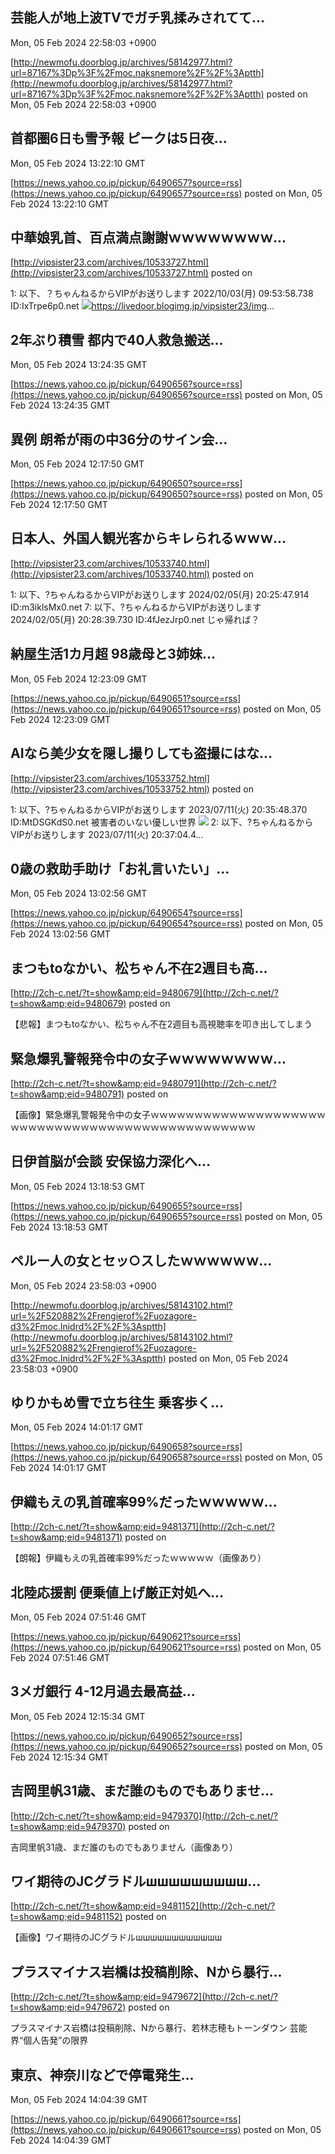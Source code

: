 

##  芸能人が地上波TVでガチ乳揉みされてて...
  Mon, 05 Feb 2024 22:58:03 +0900

[http://newmofu.doorblog.jp/archives/58142977.html?url=87167%3Dp%3F%2Fmoc.naksnemore%2F%2F%3Aptth](http://newmofu.doorblog.jp/archives/58142977.html?url=87167%3Dp%3F%2Fmoc.naksnemore%2F%2F%3Aptth)
posted on Mon, 05 Feb 2024 22:58:03 +0900

<!--more-->



## 首都圏6日も雪予報 ピークは5日夜...
  Mon, 05 Feb 2024 13:22:10 GMT

[https://news.yahoo.co.jp/pickup/6490657?source=rss](https://news.yahoo.co.jp/pickup/6490657?source=rss)
posted on Mon, 05 Feb 2024 13:22:10 GMT

<!--more-->



## 中華娘乳首、百点満点謝謝ｗｗｗｗｗｗｗｗ...
  

[http://vipsister23.com/archives/10533727.html](http://vipsister23.com/archives/10533727.html)
posted on 

<!--more-->

1: 以下、？ちゃんねるからVIPがお送りします 2022/10/03(月) 09:53:58.738 ID:IxTrpe6p0.net ![](https://livedoor.blogimg.jp/vipsister23/imgs/0/8/08fc7c02.jpghttps://livedoor.blogimg.jp/vipsister23/imgs/3/2/328606d2.jpg)https://livedoor.blogimg.jp/vipsister23/img...

## 2年ぶり積雪 都内で40人救急搬送...
  Mon, 05 Feb 2024 13:24:35 GMT

[https://news.yahoo.co.jp/pickup/6490656?source=rss](https://news.yahoo.co.jp/pickup/6490656?source=rss)
posted on Mon, 05 Feb 2024 13:24:35 GMT

<!--more-->



## 異例 朗希が雨の中36分のサイン会...
  Mon, 05 Feb 2024 12:17:50 GMT

[https://news.yahoo.co.jp/pickup/6490650?source=rss](https://news.yahoo.co.jp/pickup/6490650?source=rss)
posted on Mon, 05 Feb 2024 12:17:50 GMT

<!--more-->



## 日本人、外国人観光客からキレられるｗｗｗ...
  

[http://vipsister23.com/archives/10533740.html](http://vipsister23.com/archives/10533740.html)
posted on 

<!--more-->

1: 以下、?ちゃんねるからVIPがお送りします 2024/02/05(月) 20:25:47.914 ID:m3iklsMx0.net 7: 以下、?ちゃんねるからVIPがお送りします 2024/02/05(月) 20:28:39.730 ID:4fJezJrp0.net じゃ帰れば？

## 納屋生活1カ月超 98歳母と3姉妹...
  Mon, 05 Feb 2024 12:23:09 GMT

[https://news.yahoo.co.jp/pickup/6490651?source=rss](https://news.yahoo.co.jp/pickup/6490651?source=rss)
posted on Mon, 05 Feb 2024 12:23:09 GMT

<!--more-->



## AIなら美少女を隠し撮りしても盗撮にはな...
  

[http://vipsister23.com/archives/10533752.html](http://vipsister23.com/archives/10533752.html)
posted on 

<!--more-->

1: 以下、?ちゃんねるからVIPがお送りします 2023/07/11(火) 20:35:48.370 ID:MtDSGKdS0.net 被害者のいない優しい世界 ![](https://livedoor.blogimg.jp/vipsister23/imgs/1/e/1ee367dd-s.jpg) 2: 以下、?ちゃんねるからVIPがお送りします 2023/07/11(火) 20:37:04.4...

## 0歳の救助手助け「お礼言いたい」...
  Mon, 05 Feb 2024 13:02:56 GMT

[https://news.yahoo.co.jp/pickup/6490654?source=rss](https://news.yahoo.co.jp/pickup/6490654?source=rss)
posted on Mon, 05 Feb 2024 13:02:56 GMT

<!--more-->



## まつもtoなかい、松ちゃん不在2週目も高...
  

[http://2ch-c.net/?t=show&amp;eid=9480679](http://2ch-c.net/?t=show&amp;eid=9480679)
posted on 

<!--more-->

【悲報】まつもtoなかい、松ちゃん不在2週目も高視聴率を叩き出してしまう

## 緊急爆乳警報発令中の女子ｗｗｗｗｗｗｗｗ...
  

[http://2ch-c.net/?t=show&amp;eid=9480791](http://2ch-c.net/?t=show&amp;eid=9480791)
posted on 

<!--more-->

【画像】緊急爆乳警報発令中の女子ｗｗｗｗｗｗｗｗｗｗｗｗｗｗｗｗｗｗｗｗｗｗｗｗｗｗｗｗｗｗｗｗｗｗｗｗｗｗｗｗｗｗｗｗｗｗｗｗ

## 日伊首脳が会談 安保協力深化へ...
  Mon, 05 Feb 2024 13:18:53 GMT

[https://news.yahoo.co.jp/pickup/6490655?source=rss](https://news.yahoo.co.jp/pickup/6490655?source=rss)
posted on Mon, 05 Feb 2024 13:18:53 GMT

<!--more-->



##  ペルー人の女とセッ○スしたｗｗｗｗｗｗ...
  Mon, 05 Feb 2024 23:58:03 +0900

[http://newmofu.doorblog.jp/archives/58143102.html?url=%2F520882%2Frengierof%2Fuozagore-d3%2Fmoc.lnidrd%2F%2F%3Asptth](http://newmofu.doorblog.jp/archives/58143102.html?url=%2F520882%2Frengierof%2Fuozagore-d3%2Fmoc.lnidrd%2F%2F%3Asptth)
posted on Mon, 05 Feb 2024 23:58:03 +0900

<!--more-->



## ゆりかもめ雪で立ち往生 乗客歩く...
  Mon, 05 Feb 2024 14:01:17 GMT

[https://news.yahoo.co.jp/pickup/6490658?source=rss](https://news.yahoo.co.jp/pickup/6490658?source=rss)
posted on Mon, 05 Feb 2024 14:01:17 GMT

<!--more-->



## 伊織もえの乳首確率99%だったｗｗｗｗｗ...
  

[http://2ch-c.net/?t=show&amp;eid=9481371](http://2ch-c.net/?t=show&amp;eid=9481371)
posted on 

<!--more-->

【朗報】伊織もえの乳首確率99%だったｗｗｗｗｗ（画像あり）

## 北陸応援割 便乗値上げ厳正対処へ...
  Mon, 05 Feb 2024 07:51:46 GMT

[https://news.yahoo.co.jp/pickup/6490621?source=rss](https://news.yahoo.co.jp/pickup/6490621?source=rss)
posted on Mon, 05 Feb 2024 07:51:46 GMT

<!--more-->



## 3メガ銀行 4-12月過去最高益...
  Mon, 05 Feb 2024 12:15:34 GMT

[https://news.yahoo.co.jp/pickup/6490652?source=rss](https://news.yahoo.co.jp/pickup/6490652?source=rss)
posted on Mon, 05 Feb 2024 12:15:34 GMT

<!--more-->



## 吉岡里帆31歳、まだ誰のものでもありませ...
  

[http://2ch-c.net/?t=show&amp;eid=9479370](http://2ch-c.net/?t=show&amp;eid=9479370)
posted on 

<!--more-->

吉岡里帆31歳、まだ誰のものでもありません（画像あり）

## ワイ期待のJCグラドルшшшшшшшшш...
  

[http://2ch-c.net/?t=show&amp;eid=9481152](http://2ch-c.net/?t=show&amp;eid=9481152)
posted on 

<!--more-->

【画像】ワイ期待のJCグラドルшшшшшшшшшшшш

## プラスマイナス岩橋は投稿削除、Nから暴行...
  

[http://2ch-c.net/?t=show&amp;eid=9479672](http://2ch-c.net/?t=show&amp;eid=9479672)
posted on 

<!--more-->

プラスマイナス岩橋は投稿削除、Nから暴行、若林志穂もトーンダウン 芸能界“個人告発”の限界

## 東京、神奈川などで停電発生...
  Mon, 05 Feb 2024 14:04:39 GMT

[https://news.yahoo.co.jp/pickup/6490661?source=rss](https://news.yahoo.co.jp/pickup/6490661?source=rss)
posted on Mon, 05 Feb 2024 14:04:39 GMT

<!--more-->


